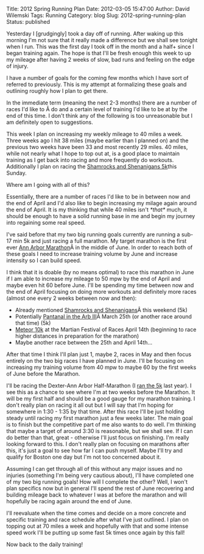 Title: 2012 Spring Running Plan
Date: 2012-03-05 15:47:00
Author: David Wilemski
Tags: Running
Category: blog
Slug: 2012-spring-running-plan
Status: published

Yesterday I \[grudgingly\] took a day off of running. After waking up
this morning I'm not sure that it really made a difference but we shall
see tonight when I run. This was the first day I took off in the month
and a half+ since I began training again. The hope is that I'll be fresh
enough this week to up my mileage after having 2 weeks of slow, bad runs
and feeling on the edge of injury.

I have a number of goals for the coming few months which I have sort of
referred to previously. This is my attempt at formalizing these goals
and outlining roughly how I plan to get there.

In the immediate term (meaning the next 2-3 months) there are a number
of races I'd like to Â do and a certain level of training I'd like to be
at by the end of this time. I don't think any of the following is too
unreasonable but I am definitely open to suggestions.

This week I plan on increasing my weekly mileage to 40 miles a week.
Three weeks ago I hit 38 miles (maybe earlier than I planned on) and the
previous two weeks have been 33 and most recently 29 miles. 40 miles,
while not nearly what I hope to top out at, is a good place to maintain
training as I get back into racing and more frequently do workouts.
Additionally I plan on racing the [Shamrocks and
Shenanigans 5k](http://www.runshamrocks.com/index.php?option=com_content&task=view&id=23&Itemid=42)this
Sunday.

Where am I going with all of this?

Essentially, there are a number of races I'd like to be in between now
and the end of April and I'd also like to begin increasing my milage
again around the end of April. It is my thinking that while 40 miles
isn't *\*that\** much, it should be enough to have a solid running base
in me and begin my journey into regaining some real speed.

I've said before that my two big running goals currently are running a
sub-17 min 5k and just racing a full marathon. My target marathon is the
first ever [Ann Arbor Marathon](http://theannarbormarathon.com/)Â in the
middle of June. In order to reach both of these goals I need to increase
training volume by June and increase intensity so I can build speed.

I think that it is doable (by no means optimal) to race this marathon in
June if I am able to increase my mileage to 50 mpw by the end of April
and maybe even hit 60 before June. I'll be spending my time between now
and the end of April focusing on doing more workouts and definitely more
races (almost one every 2 weeks between now and then):

  - Already mentioned [Shamrocks and
    Shenanigans](http://www.runshamrocks.com/index.php?option=com_content&task=view&id=23&Itemid=42)Â this
    weekend (5k)
  - Potentially [Pantanal in the Arb
    III](http://www.pantanalcer.org/arb-run)Â March 25th (or another
    race around that time)
    (5k)
  - [Meteor 10k](http://www.martianmarathon.com/index.php?option=com_content&task=view&id=81&Itemid=122)
    at the Martian Festival of Races April 14th (beginning to race
    higher distances in preparation for the marathon)
  - Maybe another race between the 25th and April 14th...

After that time I think I'll plan just 1, maybe 2, races in May and then
focus entirely on the two big races I have planned in June. I'll be
focusing on increasing my training volume from 40 mpw to maybe 60 by the
first weeks of June before the Marathon.

I'll be racing the Dexter-Ann Arbor Half-Marathon (I [ran the
5k](http://davidwilemski.com/blog/2011/06/race-report-dexter-ann-arbor-5k/ "Race Report: Dexter-Ann Arbor 5K")
last year). I see this as a chance to see where I'm at two weeks before
the Marathon. It will be my first half and should be a good gauge for my
marathon training. I don't really plan on racing it all out but I will
say that I'm hoping for somewhere in 1:30 - 1:35 by that time. After
this race I'll be just holding steady until racing my first marathon
just a few weeks later. The main goal is to finish but the competitive
part of me also wants to do well. I'm thinking that maybe a target of
around 3:30 is reasonable, but we shall see. If I can do better than
that, great - otherwise I'll just focus on finishing. I'm really looking
forward to this. I don't really plan on focusing on marathons after
this, it's just a goal to see how far I can push myself. Maybe I'll try
and qualify for Boston one day but I'm not too concerned about it.

Assuming I can get through all of this without any major issues and no
injuries (something I'm being very cautious about), I'll have completed
one of my two big running goals\! How will I complete the other? Well, I
won't plan specifics now but in general I'll spend the rest of June
recovering and building mileage back to whatever I was at before the
marathon and will hopefully be racing again around the end of June.

I'll reevaluate when the time comes and decide on a more concrete and
specific training and race schedule after what I've just outlined. I
plan on topping out at 70 miles a week and hopefully with that and some
intense speed work I'll be putting up some fast 5k times once again by
this fall\!

Now back to the daily training\!
